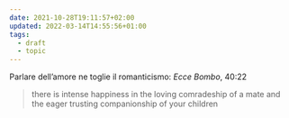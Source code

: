 ```yaml
---
date: 2021-10-28T19:11:57+02:00
updated: 2022-03-14T14:55:56+01:00
tags:
  - draft
  - topic
---
```

Parlare dell’amore ne toglie il romanticismo: <cite>Ecce Bombo</cite>, 40:22

> there is intense happiness in the loving comradeship of a mate and the eager trusting companionship of your children
